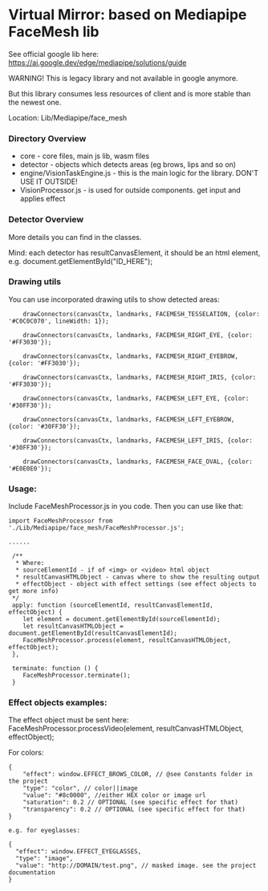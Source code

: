 # Virtual Mirror: based on Mediapipe FaceMesh lib

See official google lib here: https://ai.google.dev/edge/mediapipe/solutions/guide

WARNING! This is legacy library and not available in google anymore.

But this library consumes less resources of client and is more stable than the newest one.

Location: Lib/Mediapipe/face_mesh

### Directory Overview

- core - core files, main js lib, wasm files
- detector - objects which detects areas (eg brows, lips and so on)
- engine/VisionTaskEngine.js - this is the main logic for the library. DON'T USE IT OUTSIDE!
- VisionProcessor.js - is used for outside components. get input and applies effect

### Detector Overview

More details you can find in the classes.

Mind: each detector has resultCanvasElement, it should be an html element, e.g. document.getElementById("ID_HERE");

### Drawing utils

You can use incorporated drawing utils to show detected areas:

```
    drawConnectors(canvasCtx, landmarks, FACEMESH_TESSELATION, {color: '#C0C0C070', lineWidth: 1});
    
    drawConnectors(canvasCtx, landmarks, FACEMESH_RIGHT_EYE, {color: '#FF3030'});
    
    drawConnectors(canvasCtx, landmarks, FACEMESH_RIGHT_EYEBROW, {color: '#FF3030'});
    
    drawConnectors(canvasCtx, landmarks, FACEMESH_RIGHT_IRIS, {color: '#FF3030'});
    
    drawConnectors(canvasCtx, landmarks, FACEMESH_LEFT_EYE, {color: '#30FF30'});
    
    drawConnectors(canvasCtx, landmarks, FACEMESH_LEFT_EYEBROW, {color: '#30FF30'});
    
    drawConnectors(canvasCtx, landmarks, FACEMESH_LEFT_IRIS, {color: '#30FF30'});
    
    drawConnectors(canvasCtx, landmarks, FACEMESH_FACE_OVAL, {color: '#E0E0E0'});
```

### Usage:

Include FaceMeshProcessor.js in you code. Then you can use like that:

````
import FaceMeshProcessor from './Lib/Mediapipe/face_mesh/FaceMeshProcessor.js';

......

 /**
  * Where:
  * sourceElementId - if of <img> or <video> html object
  * resultCanvasHTMLObject - canvas where to show the resulting output
  * effectObject - object with effect settings (see effect objects to get more info)
 */
 apply: function (sourceElementId, resultCanvasElementId, effectObject) {
    let element = document.getElementById(sourceElementId);
    let resultCanvasHTMLObject = document.getElementById(resultCanvasElementId);
    FaceMeshProcessor.process(element, resultCanvasHTMLObject, effectObject);
 },
 
 terminate: function () {
    FaceMeshProcessor.terminate();
 }

````
### Effect objects examples:

The effect object must be sent here: FaceMeshProcessor.processVideo(element, resultCanvasHTMLObject, effectObject);

For colors:

```
{
    "effect": window.EFFECT_BROWS_COLOR, // @see Constants folder in the project
    "type": "color", // color||image
    "value": "#8c0000", //either HEX color or image url
    "saturation": 0.2 // OPTIONAL (see specific effect for that)
    "transparency": 0.2 // OPTIONAL (see specific effect for that)
}

e.g. for eyeglasses:

{  
  "effect": window.EFFECT_EYEGLASSES,
  "type": "image",
  "value": "http://DOMAIN/test.png", // masked image. see the project documentation
}
```
